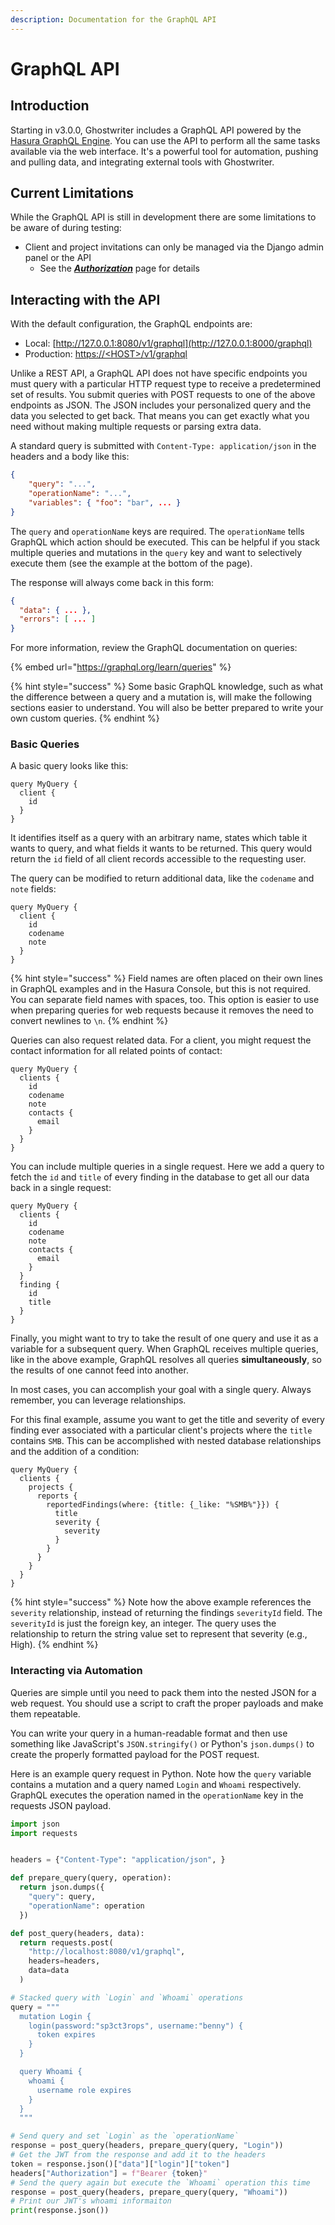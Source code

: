 ```yaml
---
description: Documentation for the GraphQL API
---
```


# GraphQL API

## Introduction

Starting in v3.0.0, Ghostwriter includes a GraphQL API powered by the [Hasura GraphQL Engine](https://hasura.io/). You can use the API to perform all the same tasks available via the web interface. It's a powerful tool for automation, pushing and pulling data, and integrating external tools with Ghostwriter.

## Current Limitations

While the GraphQL API is still in development there are some limitations to be aware of during testing:

* Client and project invitations can only be managed via the Django admin panel or the API
  * See the [_**Authorization**_](authorization.md) page for details

## Interacting with the API

With the default configuration, the GraphQL endpoints are:

* Local: [http://127.0.0.1:8080/v1/graphql](http://127.0.0.1:8000/graphql)
* Production: [https://\<HOST>/v1/graphql](http://127.0.0.1:8000/graphql)

Unlike a REST API, a GraphQL API does not have specific endpoints you must query with a particular HTTP request type to receive a predetermined set of results. You submit queries with POST requests to one of the above endpoints as JSON. The JSON includes your personalized query and the data you selected to get back. That means you can get exactly what you need without making multiple requests or parsing extra data.

A standard query is submitted with `Content-Type: application/json` in the headers and a body like this:

```json
{
    "query": "...",
    "operationName": "...",
    "variables": { "foo": "bar", ... }
}
```

The `query` and `operationName` keys are required. The `operationName` tells GraphQL which action should be executed. This can be helpful if you stack multiple queries and mutations in the `query` key and want to selectively execute them (see the example at the bottom of the page).

The response will always come back in this form:

```json
{
  "data": { ... },
  "errors": [ ... ]
}
```

For more information, review the GraphQL documentation on queries:

{% embed url="https://graphql.org/learn/queries" %}

{% hint style="success" %}
Some basic GraphQL knowledge, such as what the difference between a query and a mutation is, will make the following sections easier to understand. You will also be better prepared to write your own custom queries.
{% endhint %}

### Basic Queries

A basic query looks like this:

```
query MyQuery {
  client {
    id
  }
}

```

It identifies itself as a query with an arbitrary name, states which table it wants to query, and what fields it wants to be returned. This query would return the `id` field of all client records accessible to the requesting user.

The query can be modified to return additional data, like the `codename` and `note` fields:

```
query MyQuery {
  client {
    id
    codename
    note
  }
}

```

{% hint style="success" %}
Field names are often placed on their own lines in GraphQL examples and in the Hasura Console, but this is not required. You can separate field names with spaces, too. This option is easier to use when preparing queries for web requests because it removes the need to convert newlines to `\n`.
{% endhint %}

Queries can also request related data. For a client, you might request the contact information for all related points of contact:

```
query MyQuery {
  clients {
    id
    codename
    note
    contacts {
      email
    }
  }
}
```

You can include multiple queries in a single request. Here we add a query to fetch the `id` and `title` of every finding in the database to get all our data back in a single request:

```
query MyQuery {
  clients {
    id
    codename
    note
    contacts {
      email
    }
  }
  finding {
    id
    title
  }
}
```

Finally, you might want to try to take the result of one query and use it as a variable for a subsequent query. When GraphQL receives multiple queries, like in the above example, GraphQL resolves all queries **simultaneously**, so the results of one cannot feed into another.

In most cases, you can accomplish your goal with a single query. Always remember, you can leverage relationships.

For this final example, assume you want to get the title and severity of every finding ever associated with a particular client's projects where the `title` contains `SMB`. This can be accomplished with nested database relationships and the addition of a condition:

```
query MyQuery {
  clients {
    projects {
      reports {
        reportedFindings(where: {title: {_like: "%SMB%"}}) {
          title
          severity {
            severity
          }
        }
      }
    }
  }
}
```

{% hint style="success" %}
Note how the above example references the `severity` relationship, instead of returning the findings `severityId` field. The `severityId` is just the foreign key, an integer. The query uses the relationship to return the string value set to represent that severity (e.g., High).
{% endhint %}

### Interacting via Automation

Queries are simple until you need to pack them into the nested JSON for a web request. You should use a script to craft the proper payloads and make them repeatable.

You can write your query in a human-readable format and then use something like JavaScript's `JSON.stringify()` or Python's `json.dumps()` to create the properly formatted payload for the POST request.

Here is an example query request in Python. Note how the `query` variable contains a mutation and a query named `Login` and `Whoami` respectively. GraphQL executes the operation named in the `operationName` key in the requests JSON payload.

```python
import json
import requests


headers = {"Content-Type": "application/json", }

def prepare_query(query, operation):
  return json.dumps({
    "query": query,
    "operationName": operation
  })

def post_query(headers, data):
  return requests.post(
    "http://localhost:8080/v1/graphql",
    headers=headers,
    data=data
  )

# Stacked query with `Login` and `Whoami` operations
query = """
  mutation Login {
    login(password:"sp3ct3rops", username:"benny") {
      token expires
    }
  }

  query Whoami {
    whoami {
      username role expires
    }
  }
  """

# Send query and set `Login` as the `operationName`
response = post_query(headers, prepare_query(query, "Login"))
# Get the JWT from the response and add it to the headers
token = response.json()["data"]["login"]["token"]
headers["Authorization"] = f"Bearer {token}"
# Send the query again but execute the `Whoami` operation this time
response = post_query(headers, prepare_query(query, "Whoami"))
# Print our JWT's whoami informaiton
print(response.json())

```

